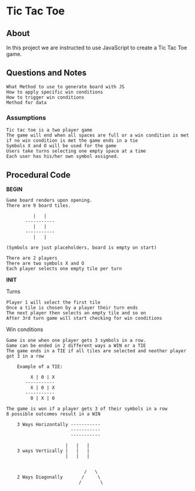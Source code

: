 # Tic Tac Toe #

## About ##

In this project we are instructed to use JavaScript to create a Tic Tac Toe game.

## Questions and Notes ##

    What Method to use to generate board with JS
    How to apply specific win conditions
    How to trigger win conditions
    Method for data

### Assumptions ###

    Tic tac toe is a two player game
    The game will end when all spaces are full or a win condition is met
    if no win condition is met the game ends in a tie
    Symbols X and O will be used for the game
    Users take turns selecting one empty space at a time
    Each user has his/her own symbol assigned.

## Procedural Code ##

**BEGIN**

    Game board renders upon opening.
    There are 9 board tiles.

              |   | 
           -----------
              |   | 
           -----------
              |   |  

    (Symbols are just placeholders, board is empty on start)

    There are 2 players
    There are two symbols X and O
    Each player selects one empty tile per turn

**INIT**

Turns

    Player 1 will select the first tile
    Once a tile is chosen by a player their turn ends
    The next player then selects an empty tile and so on
    After 3rd turn game will start checking for win conditions

Win conditions

    Game is one when one player gets 3 symbols in a row.
    Game can be ended in 2 different ways a WIN or a TIE
    The game ends in a TIE if all tiles are selected and neother player got 3 in a row

        Example of a TIE:

             X | 0 | X
           -----------
             X | 0 | X
           -----------
             0 | X | 0

    The game is won if a player gets 3 of their symbols in a row
    8 possible outcomes result in a WIN

        3 Ways Horizontally -----------
                            -----------
                            -----------

                          |   |   |
        3 ways Vertically |   |   |
                          |   |   |


                                 /   \
        2 Ways Diagonally       /     \
                               /       \


